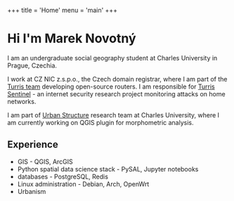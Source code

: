 +++
title = 'Home'
menu = 'main'
+++

# Hi I'm Marek Novotný

I am an undergraduate social geography student at Charles University in Prague, 
Czechia.

I work at CZ NIC z.s.p.o., the Czech domain registrar, where I am part of 
the [Turris team](https://www.turris.com/en/) developing open-source routers.
I am responsible for [Turris Sentinel](https://view.sentinel.turris.cz) - an 
internet security research project monitoring attacks on home networks.

I am part of [Urban Structure](https://uscuni.org/) research team at Charles 
University, where I am currently working on QGIS plugin for morphometric 
analysis.

## Experience

- GIS - QGIS, ArcGIS
- Python spatial data science stack - PySAL, Jupyter notebooks
- databases - PostgreSQL, Redis
- Linux administration - Debian, Arch, OpenWrt
- Urbanism